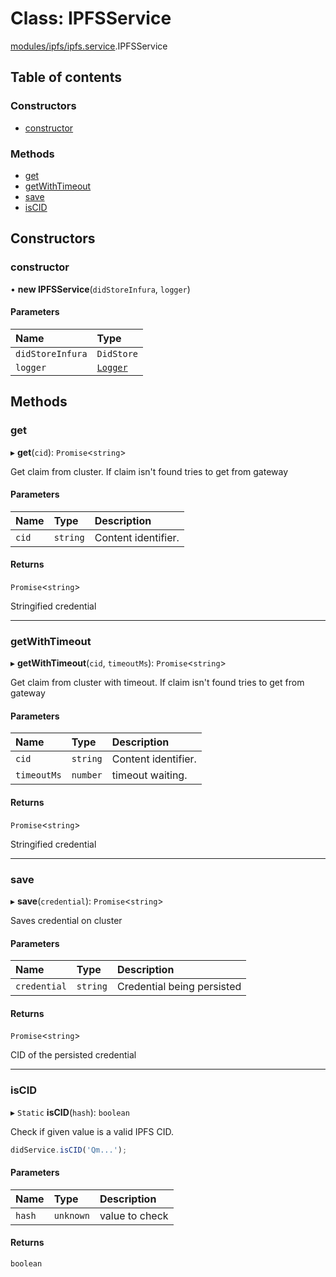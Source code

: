# Class: IPFSService

[modules/ipfs/ipfs.service](../modules/modules_ipfs_ipfs_service.md).IPFSService

## Table of contents

### Constructors

- [constructor](modules_ipfs_ipfs_service.IPFSService.md#constructor)

### Methods

- [get](modules_ipfs_ipfs_service.IPFSService.md#get)
- [getWithTimeout](modules_ipfs_ipfs_service.IPFSService.md#getwithtimeout)
- [save](modules_ipfs_ipfs_service.IPFSService.md#save)
- [isCID](modules_ipfs_ipfs_service.IPFSService.md#iscid)

## Constructors

### constructor

• **new IPFSService**(`didStoreInfura`, `logger`)

#### Parameters

| Name | Type |
| :------ | :------ |
| `didStoreInfura` | `DidStore` |
| `logger` | [`Logger`](modules_logger_logger_service.Logger.md) |

## Methods

### get

▸ **get**(`cid`): `Promise`<`string`\>

Get claim from cluster. If claim isn't found tries to get from gateway

#### Parameters

| Name | Type | Description |
| :------ | :------ | :------ |
| `cid` | `string` | Content identifier. |

#### Returns

`Promise`<`string`\>

Stringified credential

___

### getWithTimeout

▸ **getWithTimeout**(`cid`, `timeoutMs`): `Promise`<`string`\>

Get claim from cluster with timeout. If claim isn't found tries to get from gateway

#### Parameters

| Name | Type | Description |
| :------ | :------ | :------ |
| `cid` | `string` | Content identifier. |
| `timeoutMs` | `number` | timeout waiting. |

#### Returns

`Promise`<`string`\>

Stringified credential

___

### save

▸ **save**(`credential`): `Promise`<`string`\>

Saves credential on cluster

#### Parameters

| Name | Type | Description |
| :------ | :------ | :------ |
| `credential` | `string` | Credential being persisted |

#### Returns

`Promise`<`string`\>

CID of the persisted credential

___

### isCID

▸ `Static` **isCID**(`hash`): `boolean`

Check if given value is a valid IPFS CID.

```typescript
didService.isCID('Qm...');
```

#### Parameters

| Name | Type | Description |
| :------ | :------ | :------ |
| `hash` | `unknown` | value to check |

#### Returns

`boolean`
